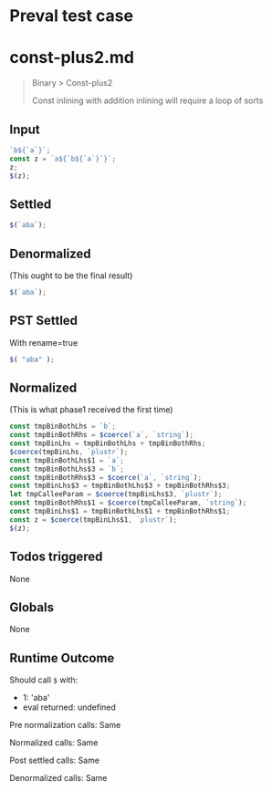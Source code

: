 # Preval test case

# const-plus2.md

> Binary > Const-plus2
>
> Const inlining with addition inlining will require a loop of sorts

## Input

`````js filename=intro
`b${`a`}`;
const z = `a${`b${`a`}`}`;
z;
$(z);
`````


## Settled


`````js filename=intro
$(`aba`);
`````


## Denormalized
(This ought to be the final result)

`````js filename=intro
$(`aba`);
`````


## PST Settled
With rename=true

`````js filename=intro
$( "aba" );
`````


## Normalized
(This is what phase1 received the first time)

`````js filename=intro
const tmpBinBothLhs = `b`;
const tmpBinBothRhs = $coerce(`a`, `string`);
const tmpBinLhs = tmpBinBothLhs + tmpBinBothRhs;
$coerce(tmpBinLhs, `plustr`);
const tmpBinBothLhs$1 = `a`;
const tmpBinBothLhs$3 = `b`;
const tmpBinBothRhs$3 = $coerce(`a`, `string`);
const tmpBinLhs$3 = tmpBinBothLhs$3 + tmpBinBothRhs$3;
let tmpCalleeParam = $coerce(tmpBinLhs$3, `plustr`);
const tmpBinBothRhs$1 = $coerce(tmpCalleeParam, `string`);
const tmpBinLhs$1 = tmpBinBothLhs$1 + tmpBinBothRhs$1;
const z = $coerce(tmpBinLhs$1, `plustr`);
$(z);
`````


## Todos triggered


None


## Globals


None


## Runtime Outcome


Should call `$` with:
 - 1: 'aba'
 - eval returned: undefined

Pre normalization calls: Same

Normalized calls: Same

Post settled calls: Same

Denormalized calls: Same
